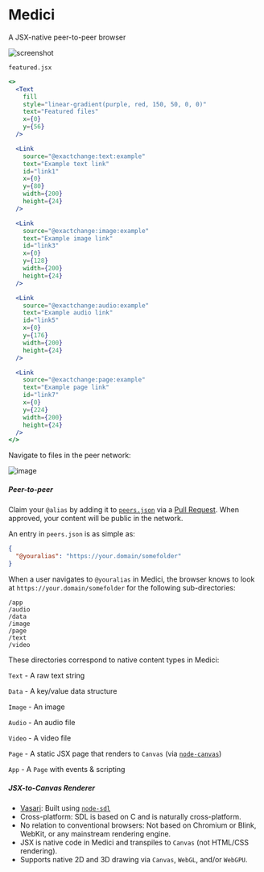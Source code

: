 # Medici
A JSX-native peer-to-peer browser

![screenshot](https://github.com/bennyschmidt/medici/assets/45407493/1d6c378a-2dcd-4806-b4cb-1e87ad0ece4a)

`featured.jsx`

```jsx
<>
  <Text 
    fill 
    style="linear-gradient(purple, red, 150, 50, 0, 0)" 
    text="Featured files" 
    x={0} 
    y={56} 
  />

  <Link 
    source="@exactchange:text:example" 
    text="Example text link" 
    id="link1" 
    x={0} 
    y={80} 
    width={200} 
    height={24} 
  />

  <Link 
    source="@exactchange:image:example" 
    text="Example image link" 
    id="link3" 
    x={0} 
    y={128} 
    width={200} 
    height={24} 
  />

  <Link 
    source="@exactchange:audio:example" 
    text="Example audio link" 
    id="link5" 
    x={0} 
    y={176} 
    width={200} 
    height={24} 
  />

  <Link 
    source="@exactchange:page:example" 
    text="Example page link" 
    id="link7" 
    x={0} 
    y={224} 
    width={200} 
    height={24} 
  />
</>
```

Navigate to files in the peer network:

![image](https://github.com/bennyschmidt/medici/assets/45407493/409aed09-0a2f-404d-8366-fb8202b8088f)

##### Peer-to-peer

Claim your `@alias` by adding it to [`peers.json`](https://github.com/bennyschmidt/medici/blob/master/peers.json) via a [Pull Request](https://github.com/bennyschmidt/medici/pulls). When approved, your content will be public in the network.

An entry in `peers.json` is as simple as:

```json
{
  "@youralias": "https://your.domain/somefolder"
}
```

When a user navigates to `@youralias` in Medici, the browser knows to look at `https://your.domain/somefolder` for the following sub-directories:

    /app
    /audio 
    /data 
    /image
    /page
    /text
    /video

These directories correspond to native content types in Medici:

`Text` - A raw text string

`Data` - A key/value data structure

`Image` - An image

`Audio` - An audio file

`Video` - A video file

`Page` - A static JSX page that renders to `Canvas` (via [`node-canvas`](https://www.npmjs.com/package/canvas))

`App` - A `Page` with events & scripting

##### JSX-to-Canvas Renderer

- [Vasari](https://github.com/bennyschmidt/medici/blob/master/renderers/Vasari/index.js): Built using [`node-sdl`](https://github.com/kmamal/node-sdl)
- Cross-platform: SDL is based on C and is naturally cross-platform.
- No relation to conventional browsers: Not based on Chromium or Blink, WebKit, or any mainstream rendering engine.
- JSX is native code in Medici and transpiles to `Canvas` (not HTML/CSS rendering). 
- Supports native 2D and 3D drawing via `Canvas`, `WebGL`, and/or `WebGPU`.

